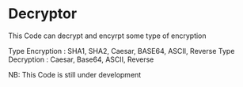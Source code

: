 # Decryptor
This Code can decrypt and encyrpt some type of encryption 

Type Encryption :  SHA1, SHA2, Caesar, BASE64, ASCII, Reverse
Type Decryption :  Caesar, Base64, ASCII, Reverse

NB: This Code is still under development
